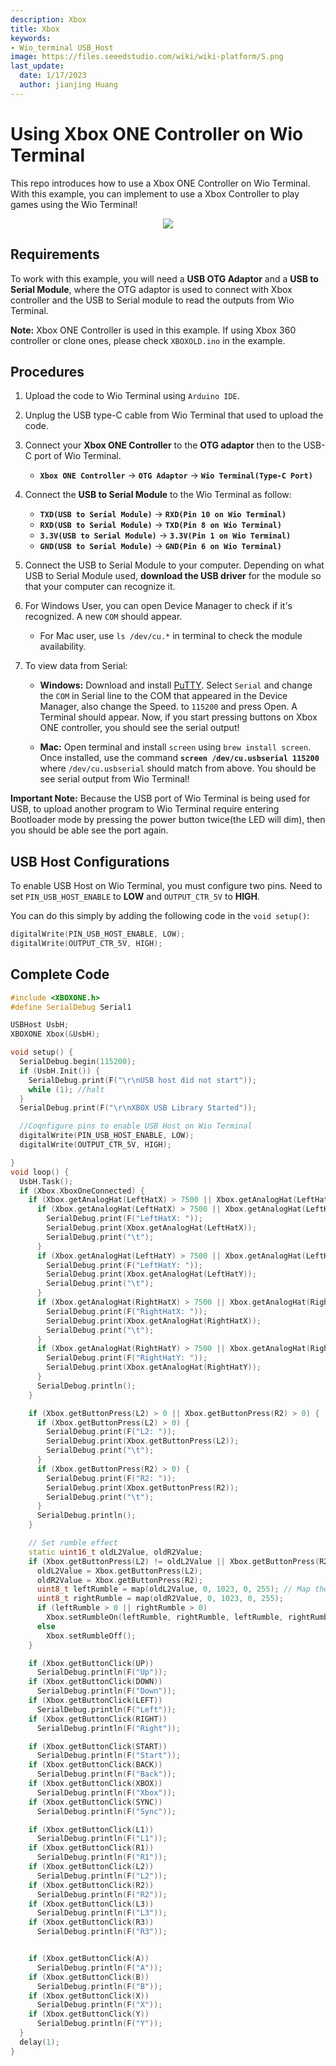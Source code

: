 ```yaml
---
description: Xbox
title: Xbox
keywords:
- Wio_terminal USB_Host
image: https://files.seeedstudio.com/wiki/wiki-platform/S.png
last_update:
  date: 1/17/2023
  author: jianjing Huang
---
```


# Using Xbox ONE Controller on Wio Terminal

This repo introduces how to use a Xbox ONE Controller on Wio Terminal. With this example, you can implement to use a Xbox Controller to play games using the Wio Terminal!

<div align="center"><img width ="{500}" src="https://files.seeedstudio.com/wiki/Wio-Terminal/img/20200109132336.gif"/></div>

## Requirements

To work with this example, you will need a **USB OTG Adaptor** and a **USB to Serial Module**, where the OTG adaptor is used to connect with Xbox controller and the USB to Serial module to read the outputs from Wio Terminal.

**Note:** Xbox ONE Controller is used in this example. If using Xbox 360 controller or clone ones, please check `XBOXOLD.ino` in the example.

## Procedures

1. Upload the code to Wio Terminal using `Arduino IDE`.

2. Unplug the USB type-C cable from Wio Terminal that used to upload the code.

3. Connect your **Xbox ONE Controller** to the **OTG adaptor** then to the USB-C port of Wio Terminal.
      - **`Xbox ONE Controller`** -> **`OTG Adaptor`** -> **`Wio Terminal(Type-C Port)`**

4. Connect the **USB to Serial Module** to the Wio Terminal as follow:
      - **`TXD(USB to Serial Module)`** -> **`RXD(Pin 10 on Wio Terminal)`**
      - **`RXD(USB to Serial Module)`** -> **`TXD(Pin 8 on Wio Terminal)`**
      - **`3.3V(USB to Serial Module)`** -> **`3.3V(Pin 1 on Wio Terminal)`**
      - **`GND(USB to Serial Module)`** -> **`GND(Pin 6 on Wio Terminal)`**

5. Connect the USB to Serial Module to your computer. Depending on what USB to Serial Module used, **download the USB driver** for the module so that your computer can recognize it.

6. For Windows User, you can open Device Manager to check if it's recognized. A new `COM` should appear.
      - For Mac user, use `ls /dev/cu.*` in terminal to check the module availability.

7. To view data from Serial:
      - **Windows:** Download and install [PuTTY](https://www.putty.org/). Select `Serial` and change the `COM` in Serial line to the COM that appeared in the Device Manager, also change the Speed. to `115200` and press Open. A Terminal should appear. Now, if you start pressing buttons on Xbox ONE controller, you should see the serial output!

      - **Mac:** Open terminal and install `screen` using `brew install screen`. Once installed, use the command **`screen /dev/cu.usbserial 115200`** where `/dev/cu.usbserial` should match from above. You should be see serial output from Wio Terminal!

**Important Note:** Because the USB port of Wio Terminal is being used for USB, to upload another program to Wio Terminal require entering Bootloader mode by pressing the power button twice(the LED will dim), then you should be able see the port again.

## USB Host Configurations

To enable USB Host on Wio Terminal, you must configure two pins. Need to set `PIN_USB_HOST_ENABLE` to **LOW** and `OUTPUT_CTR_5V` to **HIGH**.

You can do this simply by adding the following code in the `void setup()`:

```cpp
digitalWrite(PIN_USB_HOST_ENABLE, LOW);
digitalWrite(OUTPUT_CTR_5V, HIGH);
```

## Complete Code

```cpp
#include <XBOXONE.h>
#define SerialDebug Serial1

USBHost UsbH;
XBOXONE Xbox(&UsbH);

void setup() {
  SerialDebug.begin(115200);
  if (UsbH.Init()) {
    SerialDebug.print(F("\r\nUSB host did not start"));
    while (1); //halt
  }
  SerialDebug.print(F("\r\nXBOX USB Library Started"));

  //Coqnfigure pins to enable USB Host on Wio Terminal
  digitalWrite(PIN_USB_HOST_ENABLE, LOW);
  digitalWrite(OUTPUT_CTR_5V, HIGH);

}
void loop() {
  UsbH.Task();
  if (Xbox.XboxOneConnected) {
    if (Xbox.getAnalogHat(LeftHatX) > 7500 || Xbox.getAnalogHat(LeftHatX) < -7500 || Xbox.getAnalogHat(LeftHatY) > 7500 || Xbox.getAnalogHat(LeftHatY) < -7500 || Xbox.getAnalogHat(RightHatX) > 7500 || Xbox.getAnalogHat(RightHatX) < -7500 || Xbox.getAnalogHat(RightHatY) > 7500 || Xbox.getAnalogHat(RightHatY) < -7500) {
      if (Xbox.getAnalogHat(LeftHatX) > 7500 || Xbox.getAnalogHat(LeftHatX) < -7500) {
        SerialDebug.print(F("LeftHatX: "));
        SerialDebug.print(Xbox.getAnalogHat(LeftHatX));
        SerialDebug.print("\t");
      }
      if (Xbox.getAnalogHat(LeftHatY) > 7500 || Xbox.getAnalogHat(LeftHatY) < -7500) {
        SerialDebug.print(F("LeftHatY: "));
        SerialDebug.print(Xbox.getAnalogHat(LeftHatY));
        SerialDebug.print("\t");
      }
      if (Xbox.getAnalogHat(RightHatX) > 7500 || Xbox.getAnalogHat(RightHatX) < -7500) {
        SerialDebug.print(F("RightHatX: "));
        SerialDebug.print(Xbox.getAnalogHat(RightHatX));
        SerialDebug.print("\t");
      }
      if (Xbox.getAnalogHat(RightHatY) > 7500 || Xbox.getAnalogHat(RightHatY) < -7500) {
        SerialDebug.print(F("RightHatY: "));
        SerialDebug.print(Xbox.getAnalogHat(RightHatY));
      }
      SerialDebug.println();
    }

    if (Xbox.getButtonPress(L2) > 0 || Xbox.getButtonPress(R2) > 0) {
      if (Xbox.getButtonPress(L2) > 0) {
        SerialDebug.print(F("L2: "));
        SerialDebug.print(Xbox.getButtonPress(L2));
        SerialDebug.print("\t");
      }
      if (Xbox.getButtonPress(R2) > 0) {
        SerialDebug.print(F("R2: "));
        SerialDebug.print(Xbox.getButtonPress(R2));
        SerialDebug.print("\t");
      }
      SerialDebug.println();
    }

    // Set rumble effect
    static uint16_t oldL2Value, oldR2Value;
    if (Xbox.getButtonPress(L2) != oldL2Value || Xbox.getButtonPress(R2) != oldR2Value) {
      oldL2Value = Xbox.getButtonPress(L2);
      oldR2Value = Xbox.getButtonPress(R2);
      uint8_t leftRumble = map(oldL2Value, 0, 1023, 0, 255); // Map the trigger values into a byte
      uint8_t rightRumble = map(oldR2Value, 0, 1023, 0, 255);
      if (leftRumble > 0 || rightRumble > 0)
        Xbox.setRumbleOn(leftRumble, rightRumble, leftRumble, rightRumble);
      else
        Xbox.setRumbleOff();
    }

    if (Xbox.getButtonClick(UP))
      SerialDebug.println(F("Up"));
    if (Xbox.getButtonClick(DOWN))
      SerialDebug.println(F("Down"));
    if (Xbox.getButtonClick(LEFT))
      SerialDebug.println(F("Left"));
    if (Xbox.getButtonClick(RIGHT))
      SerialDebug.println(F("Right"));

    if (Xbox.getButtonClick(START))
      SerialDebug.println(F("Start"));
    if (Xbox.getButtonClick(BACK))
      SerialDebug.println(F("Back"));
    if (Xbox.getButtonClick(XBOX))
      SerialDebug.println(F("Xbox"));
    if (Xbox.getButtonClick(SYNC))
      SerialDebug.println(F("Sync"));

    if (Xbox.getButtonClick(L1))
      SerialDebug.println(F("L1"));
    if (Xbox.getButtonClick(R1))
      SerialDebug.println(F("R1"));
    if (Xbox.getButtonClick(L2))
      SerialDebug.println(F("L2"));
    if (Xbox.getButtonClick(R2))
      SerialDebug.println(F("R2"));
    if (Xbox.getButtonClick(L3))
      SerialDebug.println(F("L3"));
    if (Xbox.getButtonClick(R3))
      SerialDebug.println(F("R3"));


    if (Xbox.getButtonClick(A))
      SerialDebug.println(F("A"));
    if (Xbox.getButtonClick(B))
      SerialDebug.println(F("B"));
    if (Xbox.getButtonClick(X))
      SerialDebug.println(F("X"));
    if (Xbox.getButtonClick(Y))
      SerialDebug.println(F("Y"));
  }
  delay(1);
}
```
